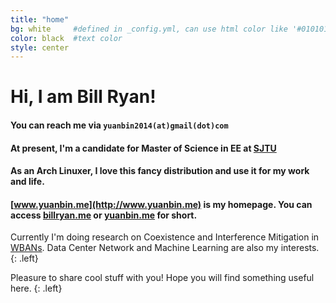 ```yaml
---
title: "home"
bg: white     #defined in _config.yml, can use html color like '#010101'
color: black  #text color
style: center
---
```


# Hi, I am Bill Ryan!

#### <i class="fa fa-envelope"></i> You can reach me via `yuanbin2014(at)gmail(dot)com`

#### <i class="fa fa-graduation-cap"></i> At present, I'm a candidate for Master of Science in EE at [SJTU](http://en.sjtu.edu.cn/)

#### <i class="fa fa-linux"></i> As an **Arch Linuxer**, I love this fancy distribution and use it for my work and life.

#### <i class="fa fa-home"></i> [www.yuanbin.me](http://www.yuanbin.me) is my homepage. You can access [billryan.me](http://www.billryan.me) or [yuanbin.me](http://www.billryan.me) for short.  

Currently I'm doing research on Coexistence and Interference Mitigation in [WBANs](http://en.wikipedia.org/wiki/Body_area_network). Data Center Network and Machine Learning are also my interests.   
{: .left}

Pleasure to share cool stuff with you! Hope you will find something useful here.
{: .left}
